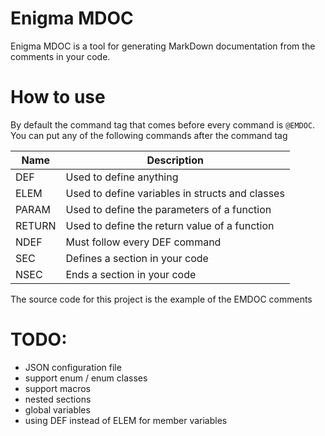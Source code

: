 # Enigma MDOC
Enigma MDOC is a tool for generating MarkDown documentation from the comments in your code.

# How to use
By default the command tag that comes before every command is `@EMDOC`.
You can put any of the following commands after the command tag

| Name   | Description                                     |
| ------ | ----------------------------------------------- |
| DEF    | Used to define anything                         |
| ELEM   | Used to define variables in structs and classes |
| PARAM  | Used to define the parameters of a function     |
| RETURN | Used to define the return value of a function   |
| NDEF   | Must follow every DEF command                   |
| SEC    | Defines a section in your code                  |
| NSEC   | Ends a section in your code                     |

The source code for this project is the example of the EMDOC comments

# TODO:
- JSON configuration file
- support enum / enum classes
- support macros
- nested sections
- global variables
- using DEF instead of ELEM for member variables